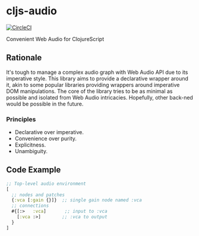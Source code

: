 # cljs-audio
[![CircleCI](https://circleci.com/gh/Nek/cljs-audio/tree/master.svg?style=svg)](https://circleci.com/gh/Nek/cljs-audio/tree/master)

Convenient Web Audio for ClojureScript 
## Rationale
It's tough to manage a complex audio graph with Web Audio API due to its imperative style.
This library aims to provide a declarative wrapper around it, akin to some popular libraries providing wrappers around imperative DOM manipulations.
The core of the library tries to be as minimal as possible and isolated from Web Audio intricacies. Hopefully, other back-ned would be possible in the future.

### Principles

- Declarative over imperative.
- Convenience over purity.
- Explicitness.
- Unambiguity. 



## Code Example
```clojure
;; Top-level audio environment
[
  ;; nodes and patches
  {:vca [:gain {}]}  ;; single gain node named :vca
  ;; connections
  #{[:>   :vca]       ;; input to :vca
    [:vca :>]        ;; :vca to output
  }
]
```
